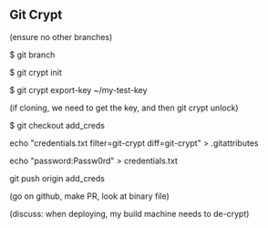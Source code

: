 ## Git Crypt ## 

(ensure no other branches)

$ git branch

$ git crypt init

$ git crypt export-key ~/my-test-key

(if cloning, we need to get the key, and then git crypt unlock)

$ git checkout add_creds

echo "credentials.txt filter=git-crypt diff=git-crypt" > .gitattributes

echo "password:Passw0rd" > credentials.txt

git push origin add_creds

(go on github, make PR, look at binary file)

(discuss: when deploying, my build machine needs to de-crypt)